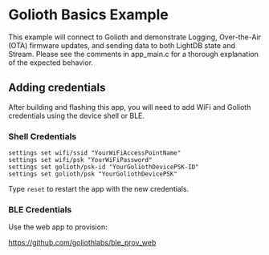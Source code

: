 # Golioth Basics Example

This example will connect to Golioth and demonstrate Logging, Over-the-Air (OTA)
firmware updates, and sending data to both LightDB state and Stream.
Please see the comments in app_main.c for a thorough explanation of the expected
behavior.

## Adding credentials

After building and flashing this app, you will need to add WiFi and Golioth
credentials using the device shell or BLE.

### Shell Credentials

```console
settings set wifi/ssid "YourWiFiAccessPointName"
settings set wifi/psk "YourWiFiPassword"
settings set golioth/psk-id "YourGoliothDevicePSK-ID"
settings set golioth/psk "YourGoliothDevicePSK"
```

Type `reset` to restart the app with the new credentials.

### BLE Credentials

Use the web app to provision:

https://github.com/goliothlabs/ble_prov_web
